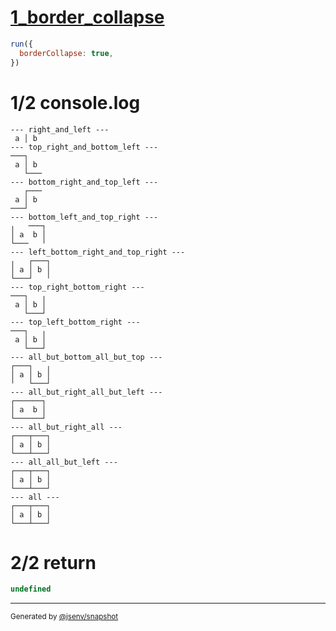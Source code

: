 # [1_border_collapse](../../table_2_cells_same_row.test.mjs#L133)

```js
run({
  borderCollapse: true,
})
```

# 1/2 console.log

```console
--- right_and_left ---
 a │ b 
--- top_right_and_bottom_left ---
───┐   
 a │ b 
   └───
--- bottom_right_and_top_left ---
   ┌───
 a │ b 
───┘   
--- bottom_left_and_top_right ---
╷   ───┐
│ a  b │
└───   ╵
--- left_bottom_right_and_top_right ---
╷   ┌───┐
│ a │ b │
└───┘   ╵
--- top_right_bottom_right ---
───┐   ╷
 a │ b │
   └───┘
--- top_left_bottom_right ---
───┐   ╷
 a │ b │
   └───┘
--- all_but_bottom_all_but_top ---
┌───┐   ╷
│ a │ b │
╵   └───┘
--- all_but_right_all_but_left ---
┌──────┐
│ a  b │
└──────┘
--- all_but_right_all ---
┌───┬───┐
│ a │ b │
└───┴───┘
--- all_all_but_left ---
┌───┬───┐
│ a │ b │
└───┴───┘
--- all ---
┌───┬───┐
│ a │ b │
└───┴───┘
```

# 2/2 return

```js
undefined
```

---

<sub>
  Generated by <a href="https://github.com/jsenv/core/tree/main/packages/tooling/snapshot">@jsenv/snapshot</a>
</sub>
